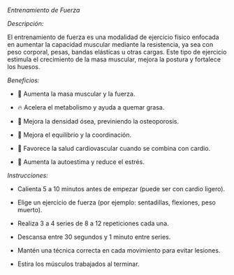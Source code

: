 *Entrenamiento de Fuerza*


*Descripción:*

El entrenamiento de fuerza es una modalidad de ejercicio físico enfocada en aumentar la capacidad muscular mediante la resistencia, ya sea con peso corporal, pesas, bandas elásticas u otras cargas. Este tipo de ejercicio estimula el crecimiento de la masa muscular, mejora la postura y fortalece los huesos.

*Beneficios:*

- 💪 Aumenta la masa muscular y la fuerza.

- 🔥 Acelera el metabolismo y ayuda a quemar grasa.

- 🦴 Mejora la densidad ósea, previniendo la osteoporosis.

- 🤸 Mejora el equilibrio y la coordinación.

- 💓 Favorece la salud cardiovascular cuando se combina con cardio.

- 🧠 Aumenta la autoestima y reduce el estrés.

*Instrucciones:*

- Calienta 5 a 10 minutos antes de empezar (puede ser con cardio ligero).

- Elige un ejercicio de fuerza (por ejemplo: sentadillas, flexiones, peso muerto).

- Realiza 3 a 4 series de 8 a 12 repeticiones cada una.

- Descansa entre 30 segundos y 1 minuto entre series.

- Mantén una técnica correcta en cada movimiento para evitar lesiones.

- Estira los músculos trabajados al terminar.
